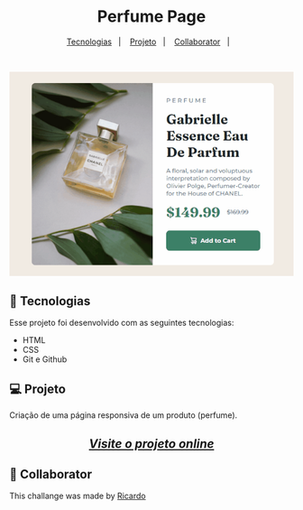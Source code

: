 <h1 align="center"> Perfume Page </h1>

<p align="center">
  <a href="#-tecnologias">Tecnologias</a>&nbsp;&nbsp;&nbsp;|&nbsp;&nbsp;&nbsp;
  <a href="#-projeto">Projeto</a>&nbsp;&nbsp;&nbsp;|&nbsp;&nbsp;&nbsp;
  <a href="#-collaborators">Collaborator</a>&nbsp;&nbsp;&nbsp;|&nbsp;&nbsp;&nbsp;
</p>

<br>

<p align="center" id="-layout">
  <img alt="profile settings gif" src="./imagens/perfumeGif.gif">
</p>

## 🚀 Tecnologias

Esse projeto foi desenvolvido com as seguintes tecnologias:

- HTML
- CSS
- Git e Github

## 💻 Projeto

Criação de uma página responsiva de um produto (perfume).

_<h2 align="center" ><a href="https://rickazuo.github.io/challenge-perfum/" target="_blank">Visite o projeto online</a></h2>_

## 📃 Collaborator

This challange was made by [Ricardo](https://rickazuo.github.io/portfolio/)
